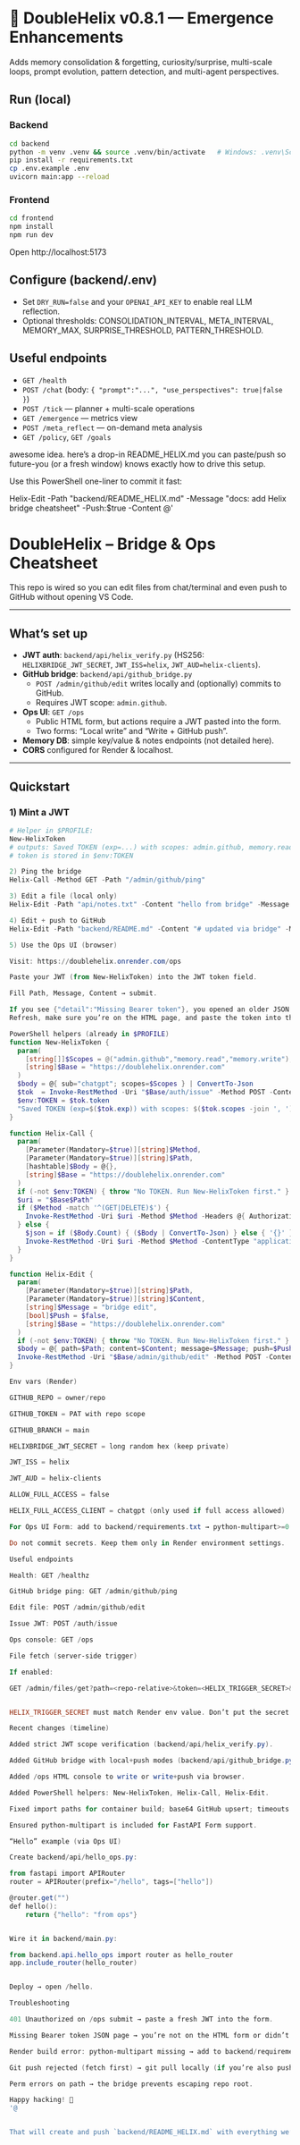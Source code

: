 
# 🧬 DoubleHelix v0.8.1 — Emergence Enhancements
Adds memory consolidation & forgetting, curiosity/surprise, multi-scale loops, prompt evolution, pattern detection, and multi-agent perspectives.

## Run (local)
### Backend
```bash
cd backend
python -m venv .venv && source .venv/bin/activate   # Windows: .venv\Scripts\activate
pip install -r requirements.txt
cp .env.example .env
uvicorn main:app --reload
```

### Frontend
```bash
cd frontend
npm install
npm run dev
```

Open http://localhost:5173

## Configure (backend/.env)
- Set `DRY_RUN=false` and your `OPENAI_API_KEY` to enable real LLM reflection.
- Optional thresholds: CONSOLIDATION_INTERVAL, META_INTERVAL, MEMORY_MAX, SURPRISE_THRESHOLD, PATTERN_THRESHOLD.

## Useful endpoints
- `GET /health`
- `POST /chat` (body: `{ "prompt":"...", "use_perspectives": true|false }`)
- `POST /tick` — planner + multi-scale operations
- `GET /emergence` — metrics view
- `POST /meta_reflect` — on-demand meta analysis
- `GET /policy`, `GET /goals`



awesome idea. here’s a drop-in README_HELIX.md you can paste/push so future-you (or a fresh window) knows exactly how to drive this setup.

Use this PowerShell one-liner to commit it fast:

Helix-Edit -Path "backend/README_HELIX.md" -Message "docs: add Helix bridge cheatsheet" -Push:$true -Content @'
# DoubleHelix – Bridge & Ops Cheatsheet

This repo is wired so you can edit files from chat/terminal and even push to GitHub without opening VS Code.

---

## What’s set up

- **JWT auth**: `backend/api/helix_verify.py` (HS256: `HELIXBRIDGE_JWT_SECRET`, `JWT_ISS=helix`, `JWT_AUD=helix-clients`).
- **GitHub bridge**: `backend/api/github_bridge.py`
  - `POST /admin/github/edit` writes locally and (optionally) commits to GitHub.
  - Requires JWT scope: `admin.github`.
- **Ops UI**: `GET /ops`
  - Public HTML form, but actions require a JWT pasted into the form.
  - Two forms: “Local write” and “Write + GitHub push”.
- **Memory DB**: simple key/value & notes endpoints (not detailed here).
- **CORS** configured for Render & localhost.

---

## Quickstart

### 1) Mint a JWT
```powershell
# Helper in $PROFILE:
New-HelixToken
# outputs: Saved TOKEN (exp=...) with scopes: admin.github, memory.read, memory.write
# token is stored in $env:TOKEN

2) Ping the bridge
Helix-Call -Method GET -Path "/admin/github/ping"

3) Edit a file (local only)
Helix-Edit -Path "api/notes.txt" -Content "hello from bridge" -Message "note" -Push:$false

4) Edit + push to GitHub
Helix-Edit -Path "backend/README.md" -Content "# updated via bridge" -Message "docs: update via bridge" -Push:$true

5) Use the Ops UI (browser)

Visit: https://doublehelix.onrender.com/ops

Paste your JWT (from New-HelixToken) into the JWT token field.

Fill Path, Message, Content → submit.

If you see {"detail":"Missing Bearer token"}, you opened an older JSON view.
Refresh, make sure you’re on the HTML page, and paste the token into the form.

PowerShell helpers (already in $PROFILE)
function New-HelixToken {
  param(
    [string[]]$Scopes = @("admin.github","memory.read","memory.write"),
    [string]$Base = "https://doublehelix.onrender.com"
  )
  $body = @{ sub="chatgpt"; scopes=$Scopes } | ConvertTo-Json
  $tok  = Invoke-RestMethod -Uri "$Base/auth/issue" -Method POST -ContentType "application/json" -Body $body
  $env:TOKEN = $tok.token
  "Saved TOKEN (exp=$($tok.exp)) with scopes: $($tok.scopes -join ', ')"
}

function Helix-Call {
  param(
    [Parameter(Mandatory=$true)][string]$Method,
    [Parameter(Mandatory=$true)][string]$Path,
    [hashtable]$Body = @{},
    [string]$Base = "https://doublehelix.onrender.com"
  )
  if (-not $env:TOKEN) { throw "No TOKEN. Run New-HelixToken first." }
  $uri = "$Base$Path"
  if ($Method -match '^(GET|DELETE)$') {
    Invoke-RestMethod -Uri $uri -Method $Method -Headers @{ Authorization = "Bearer $env:TOKEN" }
  } else {
    $json = if ($Body.Count) { ($Body | ConvertTo-Json) } else { '{}' }
    Invoke-RestMethod -Uri $uri -Method $Method -ContentType "application/json" -Headers @{ Authorization = "Bearer $env:TOKEN" } -Body $json
  }
}

function Helix-Edit {
  param(
    [Parameter(Mandatory=$true)][string]$Path,
    [Parameter(Mandatory=$true)][string]$Content,
    [string]$Message = "bridge edit",
    [bool]$Push = $false,
    [string]$Base = "https://doublehelix.onrender.com"
  )
  if (-not $env:TOKEN) { throw "No TOKEN. Run New-HelixToken first." }
  $body = @{ path=$Path; content=$Content; message=$Message; push=$Push } | ConvertTo-Json
  Invoke-RestMethod -Uri "$Base/admin/github/edit" -Method POST -ContentType "application/json" -Headers @{ Authorization = "Bearer $env:TOKEN" } -Body $body
}

Env vars (Render)

GITHUB_REPO = owner/repo

GITHUB_TOKEN = PAT with repo scope

GITHUB_BRANCH = main

HELIXBRIDGE_JWT_SECRET = long random hex (keep private)

JWT_ISS = helix

JWT_AUD = helix-clients

ALLOW_FULL_ACCESS = false

HELIX_FULL_ACCESS_CLIENT = chatgpt (only used if full access allowed)

For Ops UI Form: add to backend/requirements.txt → python-multipart>=0.0.9

Do not commit secrets. Keep them only in Render environment settings.

Useful endpoints

Health: GET /healthz

GitHub bridge ping: GET /admin/github/ping

Edit file: POST /admin/github/edit

Issue JWT: POST /auth/issue

Ops console: GET /ops

File fetch (server-side trigger)

If enabled:

GET /admin/files/get?path=<repo-relative>&token=<HELIX_TRIGGER_SECRET>&max_bytes=200000


HELIX_TRIGGER_SECRET must match Render env value. Don’t put the secret in README.

Recent changes (timeline)

Added strict JWT scope verification (backend/api/helix_verify.py).

Added GitHub bridge with local+push modes (backend/api/github_bridge.py).

Added /ops HTML console to write or write+push via browser.

Added PowerShell helpers: New-HelixToken, Helix-Call, Helix-Edit.

Fixed import paths for container build; base64 GitHub upsert; timeouts.

Ensured python-multipart is included for FastAPI Form support.

“Hello” example (via Ops UI)

Create backend/api/hello_ops.py:

from fastapi import APIRouter
router = APIRouter(prefix="/hello", tags=["hello"])

@router.get("")
def hello():
    return {"hello": "from ops"}


Wire it in backend/main.py:

from backend.api.hello_ops import router as hello_router
app.include_router(hello_router)


Deploy → open /hello.

Troubleshooting

401 Unauthorized on /ops submit → paste a fresh JWT into the form.

Missing Bearer token JSON page → you’re not on the HTML form or didn’t paste JWT.

Render build error: python-multipart missing → add to backend/requirements.txt.

Git push rejected (fetch first) → git pull locally (if you’re also pushing from your machine).

Perm errors on path → the bridge prevents escaping repo root.

Happy hacking! 🚀
'@


That will create and push `backend/README_HELIX.md` with everything we’ve set up, plus the shortcuts and e
